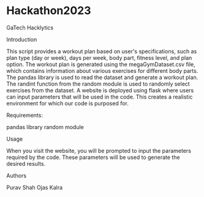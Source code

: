 # Hackathon2023
GaTech Hacklytics 

Introduction

This script provides a workout plan based on user's specifications, such as plan type (day or week), days per week, body part, fitness level, and plan option. The workout plan is generated using the megaGymDataset.csv file, which contains information about various exercises for different body parts. The pandas library is used to read the dataset and generate a workout plan. The randint function from the random module is used to randomly select exercises from the dataset. A website is deployed using flask where users can input parameters that will be used in the code. This creates a realistic environment for which our code is purposed for.

Requirements:

pandas library
random module

Usage

When you visit the website, you will be prompted to input the parameters required by the code. These parameters will be used to generate the desired results.

Authors

Purav Shah
Ojas Kalra 
